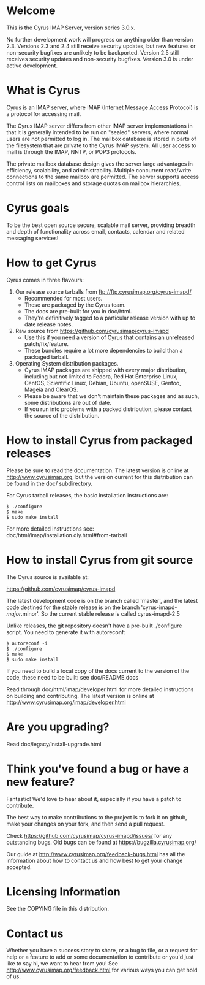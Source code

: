 Welcome
=======

This is the Cyrus IMAP Server, version series 3.0.x.

No further development work will progress on anything older than version 2.3.
Versions 2.3 and 2.4 still receive security updates, but new features or
non-security bugfixes are unlikely to be backported.  Version 2.5 still
receives security updates and non-security bugfixes. Version 3.0 is under
active development.

What is Cyrus
=============

Cyrus is an IMAP server, where IMAP (Internet Message Access Protocol) 
is a protocol for accessing mail.

The Cyrus IMAP server differs from other IMAP server implementations in 
that it is generally intended to be run on "sealed" servers, where 
normal users are not permitted to log in. The mailbox database is stored 
in parts of the filesystem that are private to the Cyrus IMAP system. 
All user access to mail is through the IMAP, NNTP, or POP3 protocols. 

The private mailbox database design gives the server large advantages in 
efficiency, scalability, and administrability. Multiple concurrent 
read/write connections to the same mailbox are permitted. The server 
supports access control lists on mailboxes and storage quotas on mailbox 
hierarchies. 

Cyrus goals
===========

To be the best open source secure, scalable mail server, providing 
breadth and depth of functionality across email, contacts, calendar 
and related messaging services!

How to get Cyrus
================

Cyrus comes in three flavours: 

1. Our release source tarballs from ftp://ftp.cyrusimap.org/cyrus-imapd/
    * Recommended for most users.
    * These are packaged by the Cyrus team.
    * The docs are pre-built for you in doc/html.
    * They're definitively tagged to a particular release version with up to date release notes.
2. Raw source from https://github.com/cyrusimap/cyrus-imapd
    * Use this if you need a version of Cyrus that contains an unreleased patch/fix/feature.
    * These bundles require a lot more dependencies to build than a packaged tarball.
3. Operating System distribution packages.
    * Cyrus IMAP packages are shipped with every major distribution, including but not limited to Fedora, Red Hat Enterprise Linux, CentOS, Scientific Linux, Debian, Ubuntu, openSUSE, Gentoo, Mageia and ClearOS.
    * Please be aware that we don't maintain these packages and as such, some distributions are out of date.
    * If you run into problems with a packed distribution, please contact the source of the distribution.

How to install Cyrus from packaged releases
===============================================

Please be sure to read the documentation. The latest version is online 
at http://www.cyrusimap.org, but the version current for this 
distribution can be found in the doc/ subdirectory.

For Cyrus tarball releases, the basic installation instructions are:

    $ ./configure
    $ make
    $ sudo make install

For more detailed instructions see: doc/html/imap/installation.diy.html#from-tarball 

How to install Cyrus from git source
============================================

The Cyrus source is available at:

https://github.com/cyrusimap/cyrus-imapd

The latest development code is on the branch called 'master',
and the latest code destined for the stable release is on
the branch 'cyrus-imapd-$major.$minor'.  So the current
stable release is called cyrus-imapd-2.5

Unlike releases, the git repository doesn't have a pre-built
./configure script.  You need to generate it with autoreconf:

    $ autoreconf -i
    $ ./configure
    $ make
    $ sudo make install

If you need to build a local copy of the docs current to the version of the code, these need to be built: see doc/README.docs

Read through doc/html/imap/developer.html for more detailed instructions on building and contributing. The latest version is online at http://www.cyrusimap.org/imap/developer.html

Are you upgrading?
==================

Read doc/legacy/install-upgrade.html

Think you've found a bug or have a new feature?
===============================================

Fantastic! We'd love to hear about it, especially if you have a patch to 
contribute. 

The best way to make contributions to the project is to fork
it on github, make your changes on your fork, and then send
a pull request.

Check https://github.com/cyrusimap/cyrus-imapd/issues/ for any 
outstanding bugs. Old bugs can be found at 
https://bugzilla.cyrusimap.org/ 

Our guide at http://www.cyrusimap.org/feedback-bugs.html has all the 
information about how to contact us and how best to get your change accepted.

Licensing Information
=====================

See the COPYING file in this distribution.

Contact us
==========

Whether you have a success story to share, or a bug to file, or a 
request for help or a feature to add or some documentation to contribute 
or you'd just like to say hi, we want to hear from you! See 
http://www.cyrusimap.org/feedback.html for various ways you can get hold 
of us. 


